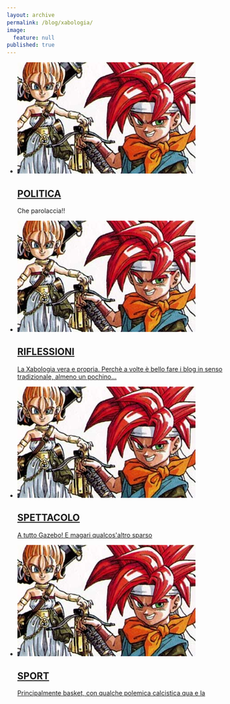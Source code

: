```yaml
---
layout: archive
permalink: /blog/xabologia/
image: 
  feature: null
published: true
---
```

<ul class="th-grid">
<li>
  <a href="#"><img src="/images/TeaserChronoTrigger.jpg">
  <h2 class="post-title"><i class="fa fa-globe"></i> POLITICA</h2></a>
  <p class="post-excerpt">Che parolaccia!!</p>
</li>

<li>
  <a href="#"><img src="/images/TeaserChronoTrigger.jpg">
  <h2 class="post-title"> <i class="fa fa-heartbeat"></i> RIFLESSIONI</h2>
  <p class="post-excerpt">La Xabologia vera e propria. Perchè a volte è bello fare i blog in senso tradizionale, almeno un pochino...</p> 
</li>

<li>
  <a href="#"><img src="/images/TeaserChronoTrigger.jpg">
  <h2 class="post-title"> <h2 class="post-title"> <i class="fa fa-camera-retro"></i> SPETTACOLO</h2>
  <p class="post-excerpt">A tutto Gazebo! E magari qualcos'altro sparso</p> 
</li>

<li>
  <a href="#"><img src="/images/TeaserChronoTrigger.jpg">
  <h2 class="post-title"><i class="fa fa-soccer-ball-o"></i> SPORT</h2>
  <p class="post-excerpt">Principalmente basket, con qualche polemica calcistica qua e la</p> 
</li>

</ul>